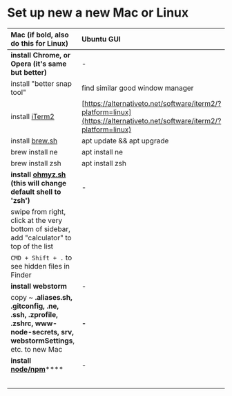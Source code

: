 # Set up new a new Mac or Linux



| Mac \(if bold, also do this for Linux\) | Ubuntu GUI |
| :--- | :--- |
| **install Chrome, or Opera \(it's same but better\)** | - |
| install "better snap tool" | find similar good window manager |
| install [iTerm2](https://iterm2.com/downloads.html) | [https://alternativeto.net/software/iterm2/?platform=linux](https://alternativeto.net/software/iterm2/?platform=linux) |
| install [brew.sh](https://brew.sh) | apt update && apt upgrade |
| brew install ne | apt install ne |
| brew install zsh | apt install zsh |
| **install** [**ohmyz.sh**](https://ohmyz.sh/#install) **\(this will change default shell to 'zsh'\)** | **-** |
| swipe from right, click at the very bottom of sidebar, add "calculator" to top of the list |  |
| `CMD + Shift + .` to see hidden files in Finder |  |
| **install webstorm** | - |
| copy ~ **.aliases.sh, .gitconfig, .ne, .ssh, .zprofile, .zshrc, www-node-secrets, srv, webstormSettings**, etc. to new Mac | **-** |
| **install** [**node/npm**](https://nodejs.org/en/download/)\*\*\*\* | - |
|  |  |
|  |  |
|  |  |
|  |  |
|  |  |





